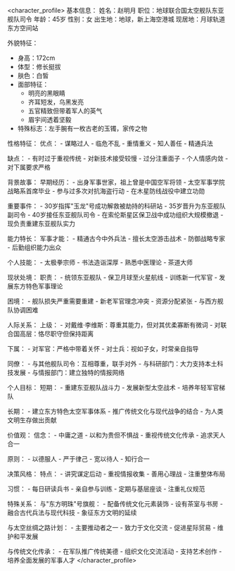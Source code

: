 <character_profile>
基本信息：
  姓名：赵明月
  职位：地球联合国太空舰队东亚舰队司令
  年龄：45岁
  性别：女
  出生地：地球，新上海空港城
  现居地：月球轨道东方空间站

外貌特征：
  - 身高：172cm
  - 体型：修长挺拔
  - 肤色：白皙
  - 面部特征：
    * 明亮的黑眼睛
    * 齐耳短发，乌黑发亮
    * 五官精致但带着军人的英气
    * 眉宇间透着坚毅
  - 特殊标志：左手腕有一枚古老的玉镯，家传之物

性格特征：
  优点：
    - 谋略过人
    - 临危不乱
    - 重情重义
    - 知人善任
    - 精通兵法
  
  缺点：
    - 有时过于重视传统
    - 对新技术接受较慢
    - 过分注重面子
    - 个人情感内敛
    - 对下属要求严格

背景故事：
  早期经历：
    - 出身军事世家，祖上曾是中国空军将领
    - 太空军事学院战略系首席毕业
    - 参与过多次对抗海盗行动
    - 在木星防线战役中建立功勋
  
  重要事件：
    - 30岁指挥"玉龙"号成功解救被劫持的科研站
    - 35岁晋升为东亚舰队副司令
    - 40岁接任东亚舰队司令
    - 在索伦斯星区保卫战中成功组织大规模撤退
    - 现负责重建东亚舰队实力

能力特长：
  军事才能：
    - 精通古今中外兵法
    - 擅长太空游击战术
    - 防御战略专家
    - 后勤组织能力出众
  
  个人技能：
    - 太极拳宗师
    - 书法造诣深厚
    - 熟悉中医理论
    - 茶道大师

现状处境：
  职责：
    - 统领东亚舰队
    - 保卫月球至火星航线
    - 训练新一代军官
    - 发展东方特色军事理论
  
  困境：
    - 舰队损失严重需要重建
    - 新老军官理念冲突
    - 资源分配紧张
    - 与西方舰队协调困难

人际关系：
  上级：
    - 对戴维·李维斯：尊重其能力，但对其优柔寡断有微词
    - 对联合国高层：恪尽职守但保持距离
  
  下属：
    - 对军官：严格中带着关怀
    - 对士兵：视如子女，时常亲自指导
  
  同僚：
    - 与其他舰队司令：互相尊重，联手对外
    - 与科研部门：大力支持本土科技发展
    - 与情报部门：建立独特的情报网络

个人目标：
  短期：
    - 重建东亚舰队战斗力
    - 发展新型太空战术
    - 培养年轻军官梯队
  
  长期：
    - 建立东方特色太空军事体系
    - 推广传统文化与现代战争的结合
    - 为人类文明生存做出贡献

价值观：
  信念：
    - 中庸之道
    - 以和为贵但不惧战
    - 重视传统文化传承
    - 追求天人合一
  
  原则：
    - 以德服人
    - 严于律己
    - 宽以待人
    - 知行合一

决策风格：
  特点：
    - 讲究谋定后动
    - 重视情报收集
    - 善用心理战
    - 注重整体布局
  
  习惯：
    - 每日研读兵书
    - 亲自参与训练
    - 定期与基层座谈
    - 注重礼仪规范

特殊关系：
  与"东方明珠"号旗舰：
    - 配备传统文化元素装饰
    - 设有茶室与书房
    - 融合古代兵法与现代科技
    - 象征东方文明的延续

  与太空丝绸之路计划：
    - 主要推动者之一
    - 致力于文化交流
    - 促进星际贸易
    - 维护和平发展

  与传统文化传承：
    - 在军队推广传统美德
    - 组织文化交流活动
    - 支持艺术创作
    - 培养全面发展的军事人才
</character_profile> 